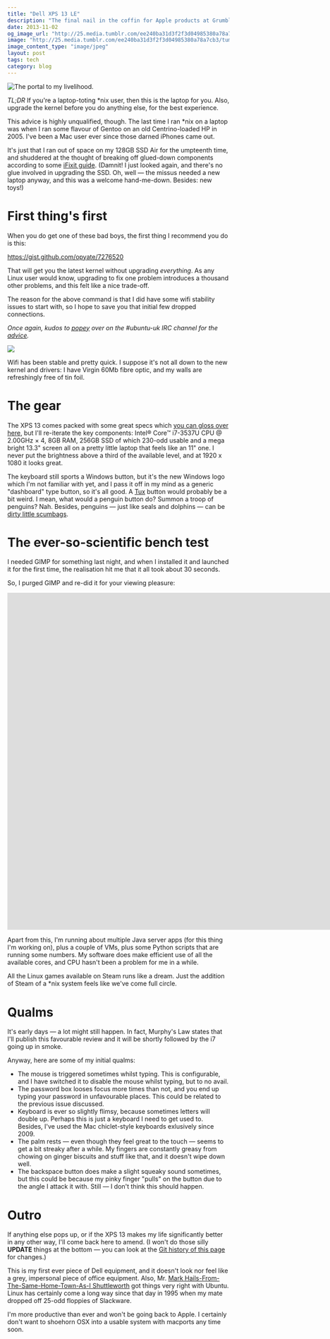 ```yaml
---
title: "Dell XPS 13 LE"
description: "The final nail in the coffin for Apple products at Grumble Abode."
date: 2013-11-02
og_image_url: "http://25.media.tumblr.com/ee240ba31d3f2f3d04985380a78a7cb3/tumblr_mvmkbyrTe01ri2z5io1_1280.jpg"
image: "http://25.media.tumblr.com/ee240ba31d3f2f3d04985380a78a7cb3/tumblr_mvmkbyrTe01ri2z5io1_1280.jpg"
image_content_type: "image/jpeg"
layout: post
tags: tech
category: blog
---
```


<img src="http://25.media.tumblr.com/ee240ba31d3f2f3d04985380a78a7cb3/tumblr_mvmkbyrTe01ri2z5io1_1280.jpg"  alt="The portal to my livelihood.">

*TL;DR* If you're a laptop-toting *nix user, then this is the laptop for you. Also, upgrade the kernel before you do anything else, for the best experience.

This advice is highly unqualified, though. The last time I ran *nix on a laptop was when I ran some flavour of Gentoo on an old Centrino-loaded HP in 2005. I've been a Mac user ever since those darned iPhones came out.

It's just that I ran out of space on my 128GB SSD Air for the umpteenth time, and shuddered at the thought of breaking off glued-down components according to some [iFixit guide](http://www.ifixit.com/Guide/MacBook+Air+13-Inch+Mid+2013+Solid-State+Drive+Replacement/151810). (Damnit! I just looked again, and there's no glue involved in upgrading the SSD. Oh, well &mdash; the missus needed a new laptop anyway, and this was a welcome hand-me-down. Besides: new toys!)

# First thing's first

When you do get one of these bad boys, the first thing I recommend you do is this:

<a href="https://gist.github.com/opyate/7276520">https://gist.github.com/opyate/7276520</a>

That will get you the latest kernel without upgrading *everything*. As any Linux user would know, upgrading to fix one problem introduces a thousand other problems, and this felt like a nice trade-off.

The reason for the above command is that I did have some wifi stability issues to start with, so I hope to save you that initial few dropped connections.

_Once again, kudos to [popey](http://popey.com/) over on the #ubuntu-uk IRC channel for the [advice](https://wiki.ubuntu.com/Kernel/LTSEnablementStack)._

[<img src="http://i.imgur.com/lj9GnWi.png">](https://wiki.ubuntu.com/Kernel/LTSEnablementStack)

Wifi has been stable and pretty quick. I suppose it's not all down to the new kernel and drivers: I have Virgin 60Mb fibre optic, and my walls are refreshingly free of tin foil.

# The gear

The XPS 13 comes packed with some great specs which [you can gloss over here](http://www.dell.com/uk/business/p/xps-13-linux/pd), but I'll re-iterate the key components: Intel® Core™ i7-3537U CPU @ 2.00GHz × 4, 8GB RAM, 256GB SSD of which 230-odd usable and a mega bright 13.3" screen all on a pretty little laptop that feels like an 11" one. I never put the brightness above a third of the available level, and at 1920 x 1080 it looks great.

The keyboard still sports a Windows button, but it's the new Windows logo which I'm not familiar with yet, and I pass it off in my mind as a generic "dashboard" type button, so it's all good. A [Tux](http://en.wikipedia.org/wiki/Tux) button would probably be a bit weird. I mean, what would a penguin button do? Summon a troop of penguins? Nah. Besides, penguins &mdash; just like seals and dolphins &mdash; can be [dirty little scumbags](http://www.slate.com/blogs/wild_things/2013/10/28/sea_otter_dolphin_and_penguin_behavior_your_favorite_animals_are_jerks.html).

# The ever-so-scientific bench test

I needed GIMP for something last night, and when I installed it and launched it for the first time, the realisation hit me that it all took about 30 seconds.

So, I purged GIMP and re-did it for your viewing pleasure:

<div class="videowrapper">
<iframe width="1665" height="764" src="https://www.youtube.com/embed/Gt0H4_QUvzE" frameborder="0" allow="autoplay; encrypted-media" allowfullscreen></iframe>
</div>

Apart from this, I'm running about multiple Java server apps (for this thing I'm working on), plus a couple of VMs, plus some Python scripts that are running some numbers. My software does make efficient use of all the available cores, and CPU hasn't been a problem for me in a while.

All the Linux games available on Steam runs like a dream. Just the addition of Steam of a *nix system feels like we've come full circle.

# Qualms

It's early days &mdash; a lot might still happen. In fact, Murphy's Law states that I'll publish this favourable review and it will be shortly followed by the i7 going up in smoke.

Anyway, here are some of my initial qualms:

 - The mouse is triggered sometimes whilst typing. This is configurable, and I have switched it to disable the mouse whilst typing, but to no avail.
 - The password box looses focus more times than not, and you end up typing your password in unfavourable places. This could be related to the previous issue discussed.
 - Keyboard is ever so slightly flimsy, because sometimes letters will double up. Perhaps this is just a keyboard I need to get used to. Besides, I've used the Mac chiclet-style keyboards exlusively since 2009.
 - The palm rests &mdash; even though they feel great to the touch &mdash; seems to get a bit streaky after a while. My fingers are constantly greasy from chowing on ginger biscuits and stuff like that, and it doesn't wipe down well.
 - The backspace button does make a slight squeaky sound sometimes, but this could be because my pinky finger "pulls" on the button due to the angle I attack it with. Still &mdash; I don't think this should happen.

# Outro

If anything else pops up, or if the XPS 13 makes my life significantly better in any other way, I'll come back here to amend. (I won't do those silly **UPDATE** things at the bottom &mdash; you can look at the [Git history of this page](https://github.com/opyate/opyate.github.io/commits/master/_posts/2013-11-02-dell-xps-13-linux-edition-makes-me-happy.md) for changes.)

This is my first ever piece of Dell equipment, and it doesn't look nor feel like a grey, impersonal piece of office equipment. Also, Mr. [Mark Hails-From-The-Same-Home-Town-As-I Shuttleworth](http://en.wikipedia.org/wiki/Mark_Shuttleworth) got things very right with Ubuntu. Linux has certainly come a long way since that day in 1995 when my mate dropped off 25-odd floppies of Slackware.

I'm more productive than ever and won't be going back to Apple. I certainly don't want to shoehorn OSX into a usable system with macports any time soon.
